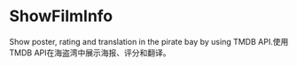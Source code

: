 # ShowFilmInfo
Show poster, rating and translation in the pirate bay by using TMDB API.使用TMDB API在海盗湾中展示海报、评分和翻译。
